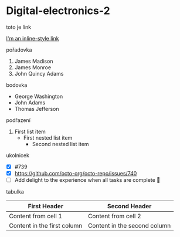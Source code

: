 # Digital-electronics-2

toto je link

[I'm an inline-style link](https://www.google.com)

pořadovka
1. James Madison
2. James Monroe
3. John Quincy Adams

bodovka
- George Washington
- John Adams
- Thomas Jefferson

podřazení
1. First list item
   - First nested list item
     - Second nested list item

ukolnicek
- [x] #739
- [x] https://github.com/octo-org/octo-repo/issues/740
- [ ] Add delight to the experience when all tasks are complete :tada:

tabulka

First Header | Second Header
------------ | -------------
Content from cell 1 | Content from cell 2
Content in the first column | Content in the second column
